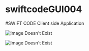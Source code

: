 # swiftcodeGUI004
#SWIFT CODE
Client side Application

![Image Doesn't Exist](http://www.doclicksolutions.com/img/web_training.png)

![Image Doesn't Exist](https://www.google.co.in/url?sa=i&rct=j&q=&esrc=s&source=images&cd=&cad=rja&uact=8&ved=0ahUKEwjP9oKmwNTOAhVJpI8KHdQADkAQjRwIBw&url=http%3A%2F%2Fprojectslanka.blogspot.com%2F2014%2F12%2Fangularjs-fundamentals-part-2.html&psig=AFQjCNGdVlglh51qj3W2qhKVpTIVp7dG6w&ust=1471937386102269)
